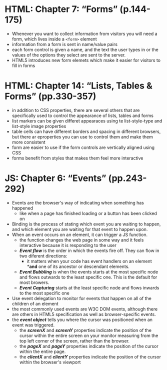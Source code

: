 # HTML: Chapter 7: “Forms” (p.144-175)
- Whenever you want to collect information from visitors you will need a form, which lives inside a ```<form>``` element
- information from a form is sent in name/value pairs
- each form control is given a name, and the text the user types in or the values of the options they select are sent to the server. 
- HTML5 introduces new form elemets which make it easier for visitors to fill in forms

# HTML: Chapter 14: “Lists, Tables & Forms” (pp.330-357)
- in addition to CSS properties, there are several others that are specifically used to control the appearance of lists, tables and forms
- list markers can be given differet appearaces using te list-style-type and list-style image properties
- table cells can have different borders and spacing in different browsers, but there ar eproperties you can use to control them and make them more consistent
- form are easier to use if the form controls are vertically aligned using CSS
- forms benefit from styles that makes them feel more interactive


# JS: Chapter 6: “Events” (pp.243-292)
- Events are the browser's way of indicating when something has happened
  - like when a page has finished loading or a button has been clicked on
- Binding is the process of stating which event you are waiting to happen, and which element you are waiting for that event to happen upon. 
- When an event occurs on an element, it can trigger a JS function. 
  - the function changes the web page in some way and it feels interactive because it is responding to the user
  - ***Event flow*** is the order in which the events fire off. They can flow in two diferent directions:
    - it matters when your code has event handlers on an element ***and** one of its ancestor or descendant elements. 
  - ***Event Bubbling*** is when the events starts at the  most specific node and flows outwards to the least specific one. This is the default for most browers. 
  - ***Event Capturing*** starts at the least specific node and flows inwards to the most specific one
- Use event delegation to monitor for events that happen on all of the children of an element
- the most commonly used events are W3C DOM events, although there are others in HTML5 specification as well as browser-specific events. 
- the ***event object*** tells you where the cursor was positioned when an event was triggered. 
  - the ***screenX*** and ***screenY*** properties indicate the position of the cursor within the entire screen on your monitor measuring from the top left corner of the screen, rather than the browser.
  - the ***pageX*** and ***pageY*** properties indicate the position of the cursor within the entire page. 
  - the ***clientX*** and ***clientY*** properties indicate the position of the cursor within the browser's viewport 